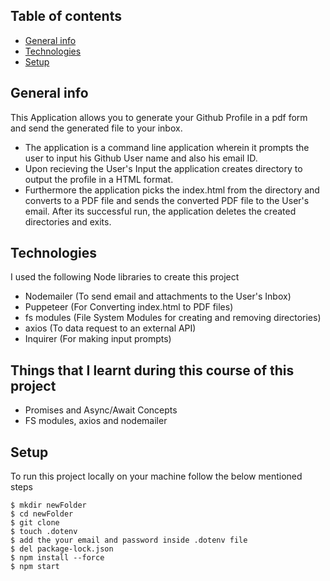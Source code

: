 ## Table of contents
* [General info](#general-info)
* [Technologies](#technologies)
* [Setup](#setup)

## General info
This Application allows you to generate your Github Profile in a pdf form and send the generated file to your inbox.
* The application is a command line application wherein it prompts the user to input his Github User name and also his email ID. 
* Upon recieving the User's Input the application creates directory to output the profile in a HTML format. 
* Furthermore the application picks the index.html from the directory and converts to a PDF file and sends the converted PDF file to the User's email. After its successful run, the application deletes the created directories and exits. 
	
## Technologies
I used the following Node libraries to create this project
* Nodemailer (To send email and attachments to the User's Inbox)
* Puppeteer (For Converting index.html to PDF files)
* fs modules (File System Modules for creating and removing directories)
* axios (To data request to an external API)
* Inquirer (For making input prompts)
	
## Things that I learnt during this course of this  project
* Promises and Async/Await Concepts
* FS modules, axios and nodemailer
## Setup
To run this project locally on your machine follow the below mentioned steps
```
$ mkdir newFolder
$ cd newFolder
$ git clone
$ touch .dotenv
$ add the your email and password inside .dotenv file
$ del package-lock.json
$ npm install --force
$ npm start
```
